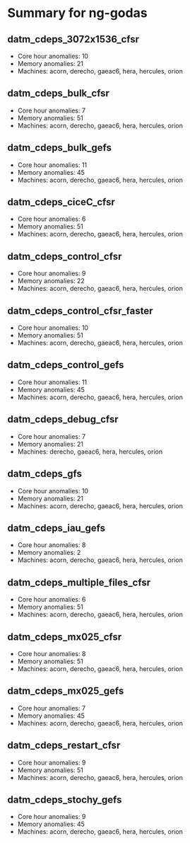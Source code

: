# Summary for ng-godas

## datm_cdeps_3072x1536_cfsr
- Core hour anomalies: 10
- Memory anomalies: 21
- Machines: acorn, derecho, gaeac6, hera, hercules, orion

## datm_cdeps_bulk_cfsr
- Core hour anomalies: 7
- Memory anomalies: 51
- Machines: acorn, derecho, gaeac6, hera, hercules, orion

## datm_cdeps_bulk_gefs
- Core hour anomalies: 11
- Memory anomalies: 45
- Machines: acorn, derecho, gaeac6, hera, hercules, orion

## datm_cdeps_ciceC_cfsr
- Core hour anomalies: 6
- Memory anomalies: 51
- Machines: acorn, derecho, gaeac6, hera, hercules, orion

## datm_cdeps_control_cfsr
- Core hour anomalies: 9
- Memory anomalies: 22
- Machines: acorn, derecho, gaeac6, hera, hercules, orion

## datm_cdeps_control_cfsr_faster
- Core hour anomalies: 10
- Memory anomalies: 51
- Machines: acorn, derecho, gaeac6, hera, hercules, orion

## datm_cdeps_control_gefs
- Core hour anomalies: 11
- Memory anomalies: 45
- Machines: acorn, derecho, gaeac6, hera, hercules, orion

## datm_cdeps_debug_cfsr
- Core hour anomalies: 7
- Memory anomalies: 21
- Machines: derecho, gaeac6, hera, hercules, orion

## datm_cdeps_gfs
- Core hour anomalies: 10
- Memory anomalies: 21
- Machines: acorn, derecho, gaeac6, hera, hercules, orion

## datm_cdeps_iau_gefs
- Core hour anomalies: 8
- Memory anomalies: 2
- Machines: acorn, derecho, gaeac6, hera, hercules, orion

## datm_cdeps_multiple_files_cfsr
- Core hour anomalies: 6
- Memory anomalies: 51
- Machines: acorn, derecho, gaeac6, hera, hercules, orion

## datm_cdeps_mx025_cfsr
- Core hour anomalies: 8
- Memory anomalies: 51
- Machines: acorn, derecho, gaeac6, hera, hercules, orion

## datm_cdeps_mx025_gefs
- Core hour anomalies: 7
- Memory anomalies: 45
- Machines: acorn, derecho, gaeac6, hera, hercules, orion

## datm_cdeps_restart_cfsr
- Core hour anomalies: 9
- Memory anomalies: 51
- Machines: acorn, derecho, gaeac6, hera, hercules, orion

## datm_cdeps_stochy_gefs
- Core hour anomalies: 9
- Memory anomalies: 45
- Machines: acorn, derecho, gaeac6, hera, hercules, orion

